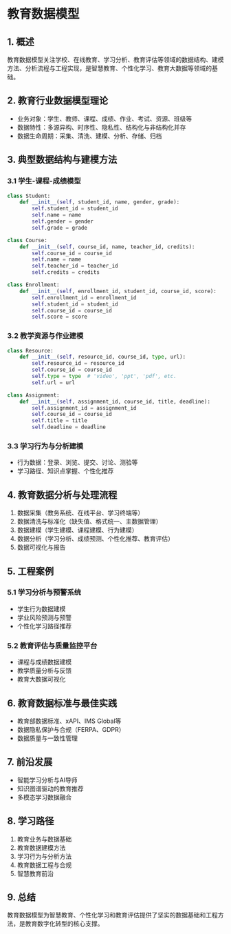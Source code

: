 # 教育数据模型

## 1. 概述

教育数据模型关注学校、在线教育、学习分析、教育评估等领域的数据结构、建模方法、分析流程与工程实现，是智慧教育、个性化学习、教育大数据等领域的基础。

## 2. 教育行业数据模型理论

- 业务对象：学生、教师、课程、成绩、作业、考试、资源、班级等
- 数据特性：多源异构、时序性、隐私性、结构化与非结构化并存
- 数据生命周期：采集、清洗、建模、分析、存储、归档

## 3. 典型数据结构与建模方法

### 3.1 学生-课程-成绩模型

```python
class Student:
    def __init__(self, student_id, name, gender, grade):
        self.student_id = student_id
        self.name = name
        self.gender = gender
        self.grade = grade

class Course:
    def __init__(self, course_id, name, teacher_id, credits):
        self.course_id = course_id
        self.name = name
        self.teacher_id = teacher_id
        self.credits = credits

class Enrollment:
    def __init__(self, enrollment_id, student_id, course_id, score):
        self.enrollment_id = enrollment_id
        self.student_id = student_id
        self.course_id = course_id
        self.score = score
```

### 3.2 教学资源与作业建模

```python
class Resource:
    def __init__(self, resource_id, course_id, type, url):
        self.resource_id = resource_id
        self.course_id = course_id
        self.type = type  # 'video', 'ppt', 'pdf', etc.
        self.url = url

class Assignment:
    def __init__(self, assignment_id, course_id, title, deadline):
        self.assignment_id = assignment_id
        self.course_id = course_id
        self.title = title
        self.deadline = deadline
```

### 3.3 学习行为与分析建模

- 行为数据：登录、浏览、提交、讨论、测验等
- 学习路径、知识点掌握、个性化推荐

## 4. 教育数据分析与处理流程

1. 数据采集（教务系统、在线平台、学习终端等）
2. 数据清洗与标准化（缺失值、格式统一、主数据管理）
3. 数据建模（学生建模、课程建模、行为建模）
4. 数据分析（学习分析、成绩预测、个性化推荐、教育评估）
5. 数据可视化与报告

## 5. 工程案例

### 5.1 学习分析与预警系统

- 学生行为数据建模
- 学业风险预测与预警
- 个性化学习路径推荐

### 5.2 教育评估与质量监控平台

- 课程与成绩数据建模
- 教学质量分析与反馈
- 教育大数据可视化

## 6. 教育数据标准与最佳实践

- 教育部数据标准、xAPI、IMS Global等
- 数据隐私保护与合规（FERPA、GDPR）
- 数据质量与一致性管理

## 7. 前沿发展

- 智能学习分析与AI导师
- 知识图谱驱动的教育推荐
- 多模态学习数据融合

## 8. 学习路径

1. 教育业务与数据基础
2. 教育数据建模方法
3. 学习行为与分析方法
4. 教育数据工程与合规
5. 智慧教育前沿

## 9. 总结

教育数据模型为智慧教育、个性化学习和教育评估提供了坚实的数据基础和工程方法，是教育数字化转型的核心支撑。
